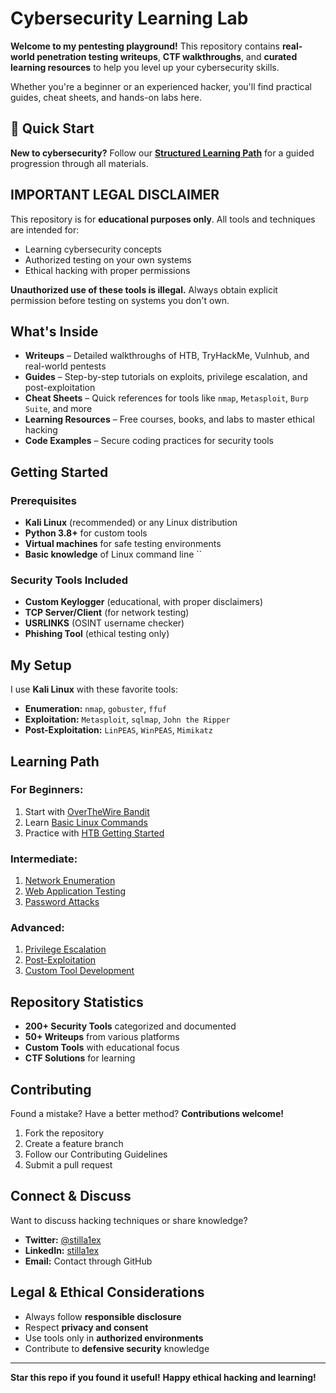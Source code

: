# Cybersecurity Learning Lab

**Welcome to my pentesting playground!** This repository contains **real-world penetration testing writeups**, **CTF walkthroughs**, and **curated learning resources** to help you level up your cybersecurity skills.

Whether you're a beginner or an experienced hacker, you'll find practical guides, cheat sheets, and hands-on labs here.

## 🚀 **Quick Start**

**New to cybersecurity?** Follow our [**Structured Learning Path**](LEARNING_PATH.md) for a guided progression through all materials.

## IMPORTANT LEGAL DISCLAIMER
This repository is for **educational purposes only**. All tools and techniques are intended for:
- Learning cybersecurity concepts
- Authorized testing on your own systems
- Ethical hacking with proper permissions

**Unauthorized use of these tools is illegal.** Always obtain explicit permission before testing on systems you don't own.

## What's Inside

- **Writeups** – Detailed walkthroughs of HTB, TryHackMe, Vulnhub, and real-world pentests
- **Guides** – Step-by-step tutorials on exploits, privilege escalation, and post-exploitation
- **Cheat Sheets** – Quick references for tools like `nmap`, `Metasploit`, `Burp Suite`, and more
- **Learning Resources** – Free courses, books, and labs to master ethical hacking
- **Code Examples** – Secure coding practices for security tools

## Getting Started

### Prerequisites
- **Kali Linux** (recommended) or any Linux distribution
- **Python 3.8+** for custom tools
- **Virtual machines** for safe testing environments
- **Basic knowledge** of Linux command line
``

### Security Tools Included
- **Custom Keylogger** (educational, with proper disclaimers)
- **TCP Server/Client** (for network testing)
- **USRLINKS** (OSINT username checker)
- **Phishing Tool** (ethical testing only)

## My Setup

I use **Kali Linux** with these favorite tools:
- **Enumeration:** `nmap`, `gobuster`, `ffuf`
- **Exploitation:** `Metasploit`, `sqlmap`, `John the Ripper`
- **Post-Exploitation:** `LinPEAS`, `WinPEAS`, `Mimikatz`

## Learning Path

### For Beginners:
1. Start with [OverTheWire Bandit](./Modules/overthewire/)
2. Learn [Basic Linux Commands](./Modules/HTB/002:Linux/)
3. Practice with [HTB Getting Started](./Modules/HTB/001:Getting%20started/)

### Intermediate:
1. [Network Enumeration](./Tools/Reconnaissance%20&%20OSINT/)
2. [Web Application Testing](./Tools/Web%20Application%20Hacking/)
3. [Password Attacks](./Tools/Password%20Attacks/)

### Advanced:
1. [Privilege Escalation](./Tools/Privilege%20Escalation/)
2. [Post-Exploitation](./Tools/Exploitation%20&%20Post-Exploitation/)
3. [Custom Tool Development](./Coding/)

## Repository Statistics
- **200+ Security Tools** categorized and documented
- **50+ Writeups** from various platforms
- **Custom Tools** with educational focus
- **CTF Solutions** for learning

## Contributing

Found a mistake? Have a better method? **Contributions welcome!**
1. Fork the repository
2. Create a feature branch
3. Follow our Contributing Guidelines
4. Submit a pull request

## Connect & Discuss

Want to discuss hacking techniques or share knowledge?

- **Twitter:** [@stilla1ex](https://twitter.com/stilla1ex)
- **LinkedIn:** [stilla1ex](https://linkedin.com/in/stilla1ex)
- **Email:** Contact through GitHub

## Legal & Ethical Considerations

- Always follow **responsible disclosure**
- Respect **privacy and consent**
- Use tools only in **authorized environments**
- Contribute to **defensive security** knowledge

---

**Star this repo if you found it useful!**
**Happy ethical hacking and learning!**
